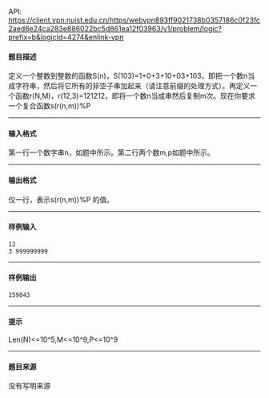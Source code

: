 API: https://client.vpn.nuist.edu.cn/https/webvpn893ff9021738b0357186c0f23fc2aed6e24ca283e886022bc5d861ea12f03963/v1/problem/logic?prefix=b&logicId=4274&enlink-vpn

#### 题目描述

定义一个整数到整数的函数S(n)，S(103)=1+0+3+10+03+103，即把一个数n当成字符串，然后将它所有的非空子串加起来（请注意前缀的处理方式）。再定义一个函数r(N,M)，r(12,3)=121212，即将一个数n当成串然后复制m次。现在你要求一个复合函数s(r(n,m))%P

---

#### 输入格式

第一行一个数字串n，如题中所示。第二行两个数m,p如题中所示。

---

#### 输出格式

仅一行，表示s(r(n,m))%P 的值。

---

#### 样例输入
```
12
3 999999999
```

---

#### 样例输出
```
159843
```

---

#### 提示

Len(N)<=10^5,M<=10^9,P<=10^9

---

#### 题目来源

没有写明来源